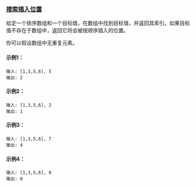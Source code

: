 ### [搜索插入位置](https://leetcode-cn.com/problems/search-insert-position/)

给定一个排序数组和一个目标值，在数组中找到目标值，并返回其索引。如果目标值不存在于数组中，返回它将会被按顺序插入的位置。

你可以假设数组中无重复元素。

#### 示例1：
```
输入: [1,3,5,6], 5
输出: 2
```

#### 示例2：
```
输入: [1,3,5,6], 2
输出: 1
```

#### 示例3：
```
输入: [1,3,5,6], 7
输出: 4
```

#### 示例4：
```
输入: [1,3,5,6], 0
输出: 0
```